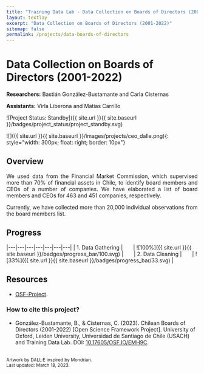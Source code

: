 ```yaml
---
title: "Training Data Lab - Data Collection on Boards of Directors (2001-2022)"
layout: textlay
excerpt: "Data Collection on Boards of Directors (2001-2022)"
sitemap: false
permalink: /projects/data-boards-of-directors
---
```


# Data Collection on Boards of Directors (2001-2022)

**Researchers:** Bastián González-Bustamante and Carla Cisternas

**Assistants:** Virla Liberona and Matías Carrillo

![Project Status: Standby]({{ site.url }}{{ site.baseurl }}/badges/project_status/project_standby.svg)

![]({{ site.url }}{{ site.baseurl }}/images/projects/ceo_dalle.png){: style="width: 300px; float: right; border: 10px"}

## Overview

<p align="justify">We used data from the Financial Market Commission, which supervised more than 70% of financial assets in Chile, to identify board members and CEOs of a number of companies. We have elaborated a list of board members and CEOs for 463 and 451 companies, respectively.</p>

<p align="justify">Currently, we have collected more than 20,000 individual observations from the board members list.</p>

## Progress

|---|---|---|---|---|---|---|
| 1. Data Gathering | &nbsp;&nbsp;&nbsp;&nbsp;&nbsp; | ![100%]({{ site.url }}{{ site.baseurl }}/badges/progress_bar/100.svg) | &nbsp;&nbsp;&nbsp;&nbsp;&nbsp; | 2. Data Cleaning | &nbsp;&nbsp;&nbsp;&nbsp;&nbsp; | ![33%]({{ site.url }}{{ site.baseurl }}/badges/progress_bar/33.svg) |

## Resources

- <a href="https://doi.org/10.17605/OSF.IO/EMH9C" target="_blank">OSF-Project</a>.

### How to cite this project?

- González-Bustamante, B., & Cisternas, C. (2023). Chilean Boards of Directors (2001-2022) [Open Science Framework Project]. University of Oxford, Leiden University, Universidad de Santiago de Chile (USACH) and Training Data Lab. DOI: <a href="https://doi.org/10.17605/OSF.IO/EMH9C" target="_blank">10.17605/OSF.IO/EMH9C</a>.

<br />
<small>Artwork by DALL·E inspired by Mondrian.</small><br />
<small>Last updated: March 18, 2023.</small>
